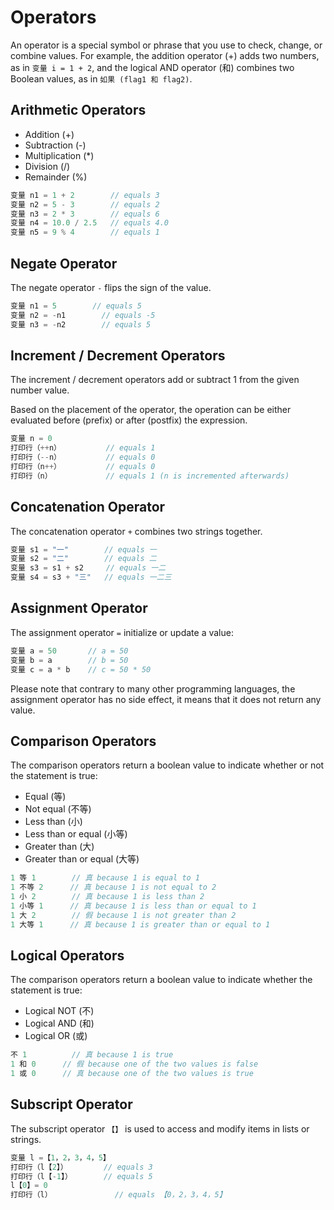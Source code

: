# Operators
An operator is a special symbol or phrase that you use to check, change, or combine values. For example, the addition operator (+) adds two numbers, as in ```变量 i = 1 + 2```, and the logical AND operator (和) combines two Boolean values, as in ```如果 (flag1 和 flag2)```.

## Arithmetic Operators
* Addition (+)
* Subtraction (-)
* Multiplication (*)
* Division (/)
* Remainder (%)

```c
变量 n1 = 1 + 2        // equals 3
变量 n2 = 5 - 3        // equals 2
变量 n3 = 2 * 3        // equals 6
变量 n4 = 10.0 / 2.5   // equals 4.0
变量 n5 = 9 % 4        // equals 1
```

## Negate Operator
The negate operator ```-``` flips the sign of the value.
```c
变量 n1 = 5        // equals 5
变量 n2 = -n1        // equals -5
变量 n3 = -n2        // equals 5
```

## Increment / Decrement Operators
The increment / decrement operators add or subtract 1 from the given number value.

Based on the placement of the operator, the operation can be either evaluated before (prefix) or after (postfix) the expression. 

```c
变量 n = 0
打印行（++n）          // equals 1
打印行（--n）          // equals 0
打印行（n++）          // equals 0
打印行（n）            // equals 1 (n is incremented afterwards)
```

## Concatenation Operator
The concatenation operator ```+``` combines two strings together.
```c
变量 s1 = "一"        // equals 一
变量 s2 = "二"        // equals 二
变量 s3 = s1 + s2     // equals 一二
变量 s4 = s3 + "三"   // equals 一二三
```

## Assignment Operator
The assignment operator ```=``` initialize or update a value:
```c
变量 a = 50       // a = 50
变量 b = a        // b = 50
变量 c = a * b    // c = 50 * 50
```
Please note that contrary to many other programming languages, the assignment operator has no side effect, it means that it does not return any value.

## Comparison Operators
The comparison operators return a boolean value to indicate whether or not the statement is true:

* Equal (等)
* Not equal (不等)
* Less than (小)
* Less than or equal (小等)
* Greater than (大)
* Greater than or equal (大等)
```c
1 等 1        // 真 because 1 is equal to 1
1 不等 2      // 真 because 1 is not equal to 2
1 小 2        // 真 because 1 is less than 2
1 小等 1      // 真 because 1 is less than or equal to 1
1 大 2        // 假 because 1 is not greater than 2
1 大等 1      // 真 because 1 is greater than or equal to 1
```

## Logical Operators
The comparison operators return a boolean value to indicate whether the statement is true:

* Logical NOT (不)
* Logical AND (和)
* Logical OR (或)
```c
不 1          // 真 because 1 is true
1 和 0      // 假 because one of the two values is false
1 或 0      // 真 because one of the two values is true
```

## Subscript Operator
The subscript operator ```【】``` is used to access and modify items in lists or strings.
```c
变量 l =【1，2，3，4，5】
打印行（l【2】）        // equals 3
打印行（l【-1】）       // equals 5
l【0】= 0
打印行（l）              // equals 【0，2，3，4，5】
```